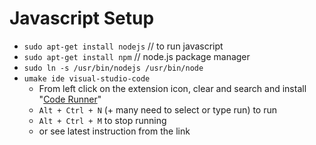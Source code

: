 # Javascript Setup

+ `sudo apt-get install nodejs` // to run javascript
+ `sudo apt-get install npm` // node.js package manager
+ `sudo ln -s /usr/bin/nodejs /usr/bin/node`
+ `umake ide visual-studio-code`
  + From left click on the extension icon, clear and search and install "[Code Runner](https://marketplace.visualstudio.com/items?itemName=formulahendry.code-runner)"
  + `Alt + Ctrl + N` (+ many need to select or type run) to run
  + `Alt + Ctrl + M` to stop running
  + or see latest instruction from the link
